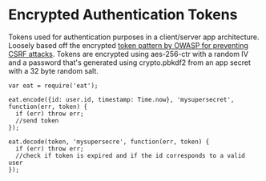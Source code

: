 Encrypted Authentication Tokens
======================
Tokens used for authentication purposes in a client/server app architecture.
Loosely based off the encrypted [token pattern by OWASP for preventing CSRF attacks](https://www.owasp.org/index.php/Cross-Site_Request_Forgery_(CSRF)_Prevention_Cheat_Sheet).
Tokens are encrypted using aes-256-ctr with a random IV and a password that's generated 
using crypto.pbkdf2 from an app secret with a 32 byte random salt.

```
var eat = require('eat');

eat.encode({id: user.id, timestamp: Time.now}, 'mysupersecret', function(err, token) {
  if (err) throw err;
  //send token
});

eat.decode(token, 'mysupersecre', function(err, token) {
  if (err) throw err;
  //check if token is expired and if the id corresponds to a valid user
});
